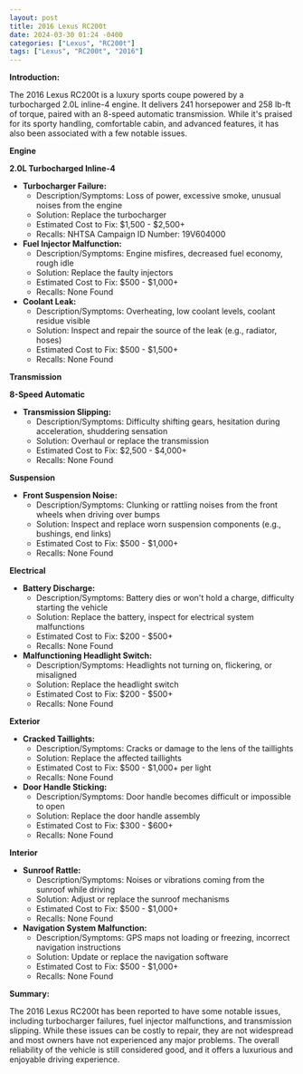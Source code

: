 ```yaml
---
layout: post
title: 2016 Lexus RC200t
date: 2024-03-30 01:24 -0400
categories: ["Lexus", "RC200t"]
tags: ["Lexus", "RC200t", "2016"]
---
```

**Introduction:**

The 2016 Lexus RC200t is a luxury sports coupe powered by a turbocharged 2.0L inline-4 engine. It delivers 241 horsepower and 258 lb-ft of torque, paired with an 8-speed automatic transmission. While it's praised for its sporty handling, comfortable cabin, and advanced features, it has also been associated with a few notable issues.

**Engine**

**2.0L Turbocharged Inline-4**

* **Turbocharger Failure:**
    * Description/Symptoms: Loss of power, excessive smoke, unusual noises from the engine
    * Solution: Replace the turbocharger
    * Estimated Cost to Fix: $1,500 - $2,500+
    * Recalls: NHTSA Campaign ID Number: 19V604000
* **Fuel Injector Malfunction:**
    * Description/Symptoms: Engine misfires, decreased fuel economy, rough idle
    * Solution: Replace the faulty injectors
    * Estimated Cost to Fix: $500 - $1,000+
    * Recalls: None Found
* **Coolant Leak:**
    * Description/Symptoms: Overheating, low coolant levels, coolant residue visible
    * Solution: Inspect and repair the source of the leak (e.g., radiator, hoses)
    * Estimated Cost to Fix: $500 - $1,500+
    * Recalls: None Found

**Transmission**

**8-Speed Automatic**

* **Transmission Slipping:**
    * Description/Symptoms: Difficulty shifting gears, hesitation during acceleration, shuddering sensation
    * Solution: Overhaul or replace the transmission
    * Estimated Cost to Fix: $2,500 - $4,000+
    * Recalls: None Found

**Suspension**

* **Front Suspension Noise:**
    * Description/Symptoms: Clunking or rattling noises from the front wheels when driving over bumps
    * Solution: Inspect and replace worn suspension components (e.g., bushings, end links)
    * Estimated Cost to Fix: $500 - $1,000+
    * Recalls: None Found

**Electrical**

* **Battery Discharge:**
    * Description/Symptoms: Battery dies or won't hold a charge, difficulty starting the vehicle
    * Solution: Replace the battery, inspect for electrical system malfunctions
    * Estimated Cost to Fix: $200 - $500+
    * Recalls: None Found
* **Malfunctioning Headlight Switch:**
    * Description/Symptoms: Headlights not turning on, flickering, or misaligned
    * Solution: Replace the headlight switch
    * Estimated Cost to Fix: $200 - $500+
    * Recalls: None Found

**Exterior**

* **Cracked Taillights:**
    * Description/Symptoms: Cracks or damage to the lens of the taillights
    * Solution: Replace the affected taillights
    * Estimated Cost to Fix: $500 - $1,000+ per light
    * Recalls: None Found
* **Door Handle Sticking:**
    * Description/Symptoms: Door handle becomes difficult or impossible to open
    * Solution: Replace the door handle assembly
    * Estimated Cost to Fix: $300 - $600+
    * Recalls: None Found

**Interior**

* **Sunroof Rattle:**
    * Description/Symptoms: Noises or vibrations coming from the sunroof while driving
    * Solution: Adjust or replace the sunroof mechanisms
    * Estimated Cost to Fix: $500 - $1,000+
    * Recalls: None Found
* **Navigation System Malfunction:**
    * Description/Symptoms: GPS maps not loading or freezing, incorrect navigation instructions
    * Solution: Update or replace the navigation software
    * Estimated Cost to Fix: $500 - $1,000+
    * Recalls: None Found

**Summary:**

The 2016 Lexus RC200t has been reported to have some notable issues, including turbocharger failures, fuel injector malfunctions, and transmission slipping. While these issues can be costly to repair, they are not widespread and most owners have not experienced any major problems. The overall reliability of the vehicle is still considered good, and it offers a luxurious and enjoyable driving experience.
